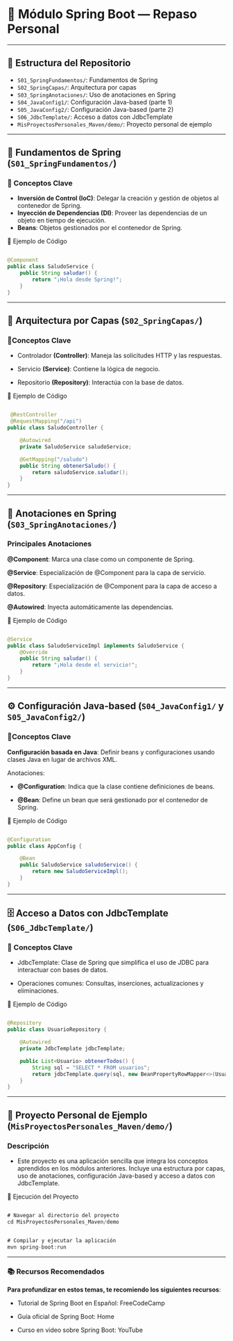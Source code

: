 # 🌱 Módulo Spring Boot — Repaso Personal


---

## 📁 Estructura del Repositorio

- `S01_SpringFundamentos/`: Fundamentos de Spring
- `S02_SpringCapas/`: Arquitectura por capas
- `S03_SpringAnotaciones/`: Uso de anotaciones en Spring
- `S04_JavaConfig1/`: Configuración Java-based (parte 1)
- `S05_JavaConfig2/`: Configuración Java-based (parte 2)
- `S06_JdbcTemplate/`: Acceso a datos con JdbcTemplate
- `MisProyectosPersonales_Maven/demo/`: Proyecto personal de ejemplo

---

## 🌼 Fundamentos de Spring (`S01_SpringFundamentos/`)

### 🔹 Conceptos Clave

- **Inversión de Control (IoC)**: Delegar la creación y gestión de objetos al contenedor de Spring.
- **Inyección de Dependencias (DI)**: Proveer las dependencias de un objeto en tiempo de ejecución.
- **Beans**: Objetos gestionados por el contenedor de Spring.

 📌 Ejemplo de Código

```java

@Component
public class SaludoService {
    public String saludar() {
        return "¡Hola desde Spring!";
    }
}

```

---

## 🧱 Arquitectura por Capas (`S02_SpringCapas/`)

### 🔹Conceptos Clave 

   - Controlador **(Controller)**: Maneja las solicitudes HTTP y las respuestas.

   - Servicio **(Service)**: Contiene la lógica de negocio.

  - Repositorio **(Repository)**: Interactúa con la base de datos.

📌 Ejemplo de Código

```java

 @RestController
 @RequestMapping("/api")
public class SaludoController {

    @Autowired
    private SaludoService saludoService;

    @GetMapping("/saludo")
    public String obtenerSaludo() {
        return saludoService.saludar();
    }
}

```

---

## 📝 Anotaciones en Spring (`S03_SpringAnotaciones/`)  

### Principales Anotaciones

**@Component**: Marca una clase como un componente de Spring.

   **@Service**: Especialización de @Component para la capa de servicio.

  **@Repository**: Especialización de @Component para la capa de acceso a datos.

   **@Autowired**: Inyecta automáticamente las dependencias.

📌 Ejemplo de Código

```java

@Service
public class SaludoServiceImpl implements SaludoService {
    @Override
    public String saludar() {
        return "¡Hola desde el servicio!";
    }
}

```

---

## ⚙️ Configuración Java-based (`S04_JavaConfig1/` y `S05_JavaConfig2/`)
### 🔹Conceptos Clave

   **Configuración basada en Java**: Definir beans y configuraciones usando clases Java en lugar de archivos XML.

   Anotaciones:

  - **@Configuration**: Indica que la clase contiene definiciones de beans.
  
  - **@Bean**: Define un bean que será gestionado por el contenedor de Spring.

📌 Ejemplo de Código

```java

@Configuration
public class AppConfig {

    @Bean
    public SaludoService saludoService() {
        return new SaludoServiceImpl();
    }
}

```

---

## 🗄️ Acceso a Datos con JdbcTemplate (`S06_JdbcTemplate/`)
### 🔹 Conceptos Clave

   - JdbcTemplate: Clase de Spring que simplifica el uso de JDBC para interactuar con bases de datos.

   - Operaciones comunes: Consultas, inserciones, actualizaciones y eliminaciones.

📌 Ejemplo de Código

```java

@Repository
public class UsuarioRepository {

    @Autowired
    private JdbcTemplate jdbcTemplate;

    public List<Usuario> obtenerTodos() {
        String sql = "SELECT * FROM usuarios";
        return jdbcTemplate.query(sql, new BeanPropertyRowMapper<>(Usuario.class));
    }
}


```

---

## 🧪 Proyecto Personal de Ejemplo (`MisProyectosPersonales_Maven/demo/`)
###  Descripción

- Este proyecto es una aplicación sencilla que integra los conceptos aprendidos en los módulos anteriores. Incluye una estructura por capas, uso de anotaciones, configuración Java-based y acceso a datos con JdbcTemplate.
  
📌 Ejecución del Proyecto

```java

# Navegar al directorio del proyecto
cd MisProyectosPersonales_Maven/demo

```

```java

# Compilar y ejecutar la aplicación
mvn spring-boot:run

```

--- 


### 📚 Recursos Recomendados

**Para profundizar en estos temas, te recomiendo los siguientes recursos**:

   - Tutorial de Spring Boot en Español:
    FreeCodeCamp

  -  Guía oficial de Spring Boot:
    Home

   - Curso en video sobre Spring Boot:
    YouTube
